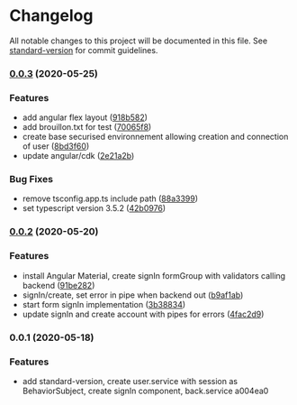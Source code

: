 # Changelog

All notable changes to this project will be documented in this file. See [standard-version](https://github.com/conventional-changelog/standard-version) for commit guidelines.

### [0.0.3](https://github.com/Math1987/enigmafrontend/compare/v0.0.2...v0.0.3) (2020-05-25)


### Features

* add angular flex layout ([918b582](https://github.com/Math1987/enigmafrontend/commit/918b582c85068319dc7eb7a68f3afb3479036057))
* add brouillon.txt for test ([70065f8](https://github.com/Math1987/enigmafrontend/commit/70065f8d89f2e45adf727e56a36ea37c6d57fd68))
* create base securised environnement allowing creation and connection of user ([8bd3f60](https://github.com/Math1987/enigmafrontend/commit/8bd3f60e2a38e36e5e03309477893659866ad0b9))
* update angular/cdk ([2e21a2b](https://github.com/Math1987/enigmafrontend/commit/2e21a2ba3c39b49884ac84b799cbb6c3bac576b4))


### Bug Fixes

* remove tsconfig.app.ts include path ([88a3399](https://github.com/Math1987/enigmafrontend/commit/88a3399bb482d93f923486ea2654eb8ee9926947))
* set typescript version 3.5.2 ([42b0976](https://github.com/Math1987/enigmafrontend/commit/42b097695add26a9a7eb87c29f57cbc9e9253dc2))

### [0.0.2](https://github.com/Math1987/enigmafrontend/compare/v0.0.1...v0.0.2) (2020-05-20)


### Features

* install Angular Material, create signIn formGroup with validators calling backend ([91be282](https://github.com/Math1987/enigmafrontend/commit/91be2828d656c15d9215d250625c18d3844e5d11))
* signIn/create, set error in pipe when backend out ([b9af1ab](https://github.com/Math1987/enigmafrontend/commit/b9af1ab962a20245bf90f740fc42f4ed07dc0105))
* start form signIn implementation ([3b38834](https://github.com/Math1987/enigmafrontend/commit/3b38834968a1d0137c05e16e3608afd355aec414))
* update signIn and create account with pipes for errors ([4fac2d9](https://github.com/Math1987/enigmafrontend/commit/4fac2d90b3cb395c957d40d45ffb0746f9f69a1a))

### 0.0.1 (2020-05-18)


### Features

* add standard-version, create user.service with session as BehaviorSubject, create signIn component, back.service a004ea0
